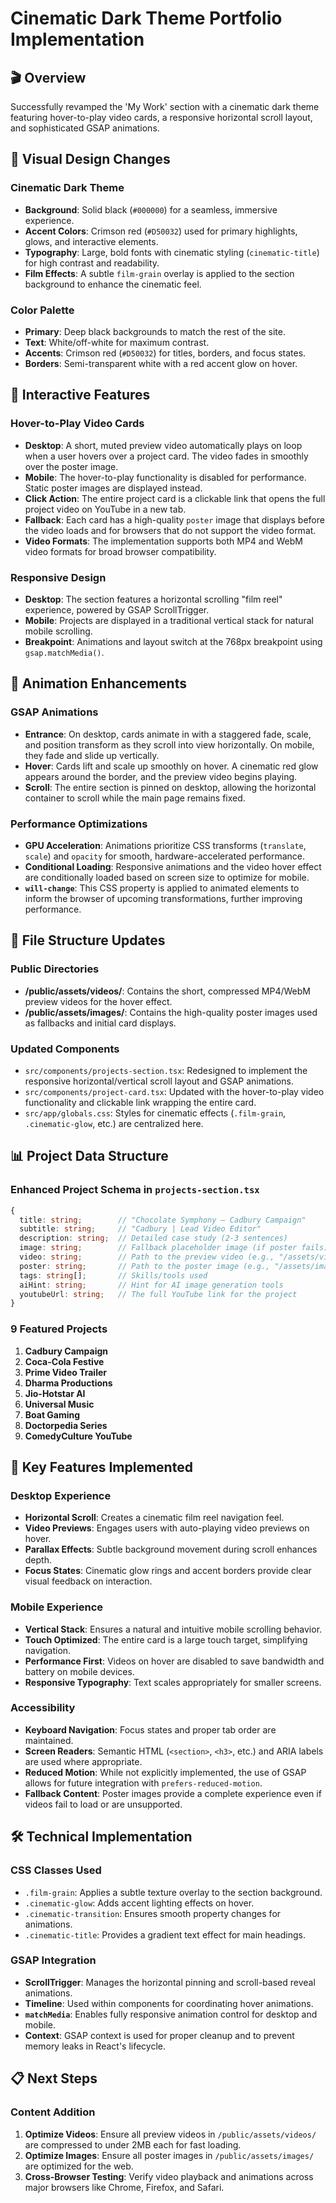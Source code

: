 # Cinematic Dark Theme Portfolio Implementation

## 🎬 Overview
Successfully revamped the 'My Work' section with a cinematic dark theme featuring hover-to-play video cards, a responsive horizontal scroll layout, and sophisticated GSAP animations.

## 🎨 Visual Design Changes

### Cinematic Dark Theme
- **Background**: Solid black (`#000000`) for a seamless, immersive experience.
- **Accent Colors**: Crimson red (`#D50032`) used for primary highlights, glows, and interactive elements.
- **Typography**: Large, bold fonts with cinematic styling (`cinematic-title`) for high contrast and readability.
- **Film Effects**: A subtle `film-grain` overlay is applied to the section background to enhance the cinematic feel.

### Color Palette
- **Primary**: Deep black backgrounds to match the rest of the site.
- **Text**: White/off-white for maximum contrast.
- **Accents**: Crimson red (`#D50032`) for titles, borders, and focus states.
- **Borders**: Semi-transparent white with a red accent glow on hover.

## 🎥 Interactive Features

### Hover-to-Play Video Cards
- **Desktop**: A short, muted preview video automatically plays on loop when a user hovers over a project card. The video fades in smoothly over the poster image.
- **Mobile**: The hover-to-play functionality is disabled for performance. Static poster images are displayed instead.
- **Click Action**: The entire project card is a clickable link that opens the full project video on YouTube in a new tab.
- **Fallback**: Each card has a high-quality `poster` image that displays before the video loads and for browsers that do not support the video format.
- **Video Formats**: The implementation supports both MP4 and WebM video formats for broad browser compatibility.

### Responsive Design
- **Desktop**: The section features a horizontal scrolling "film reel" experience, powered by GSAP ScrollTrigger.
- **Mobile**: Projects are displayed in a traditional vertical stack for natural mobile scrolling.
- **Breakpoint**: Animations and layout switch at the 768px breakpoint using `gsap.matchMedia()`.

## 🚀 Animation Enhancements

### GSAP Animations
- **Entrance**: On desktop, cards animate in with a staggered fade, scale, and position transform as they scroll into view horizontally. On mobile, they fade and slide up vertically.
- **Hover**: Cards lift and scale up smoothly on hover. A cinematic red glow appears around the border, and the preview video begins playing.
- **Scroll**: The entire section is pinned on desktop, allowing the horizontal container to scroll while the main page remains fixed.

### Performance Optimizations
- **GPU Acceleration**: Animations prioritize CSS transforms (`translate`, `scale`) and `opacity` for smooth, hardware-accelerated performance.
- **Conditional Loading**: Responsive animations and the video hover effect are conditionally loaded based on screen size to optimize for mobile.
- **`will-change`**: This CSS property is applied to animated elements to inform the browser of upcoming transformations, further improving performance.

## 📁 File Structure Updates

### Public Directories
- **/public/assets/videos/**: Contains the short, compressed MP4/WebM preview videos for the hover effect.
- **/public/assets/images/**: Contains the high-quality poster images used as fallbacks and initial card displays.

### Updated Components
- `src/components/projects-section.tsx`: Redesigned to implement the responsive horizontal/vertical scroll layout and GSAP animations.
- `src/components/project-card.tsx`: Updated with the hover-to-play video functionality and clickable link wrapping the entire card.
- `src/app/globals.css`: Styles for cinematic effects (`.film-grain`, `.cinematic-glow`, etc.) are centralized here.

## 📊 Project Data Structure

### Enhanced Project Schema in `projects-section.tsx`
```typescript
{
  title: string;        // "Chocolate Symphony – Cadbury Campaign"
  subtitle: string;     // "Cadbury | Lead Video Editor"
  description: string;  // Detailed case study (2-3 sentences)
  image: string;        // Fallback placeholder image (if poster fails)
  video: string;        // Path to the preview video (e.g., "/assets/videos/cadbury-preview.mp4")
  poster: string;       // Path to the poster image (e.g., "/assets/images/cadbury-poster.jpg")
  tags: string[];       // Skills/tools used
  aiHint: string;       // Hint for AI image generation tools
  youtubeUrl: string;   // The full YouTube link for the project
}
```

### 9 Featured Projects
1. **Cadbury Campaign**
2. **Coca-Cola Festive**
3. **Prime Video Trailer**
4. **Dharma Productions**
5. **Jio-Hotstar AI**
6. **Universal Music**
7. **Boat Gaming**
8. **Doctorpedia Series**
9. **ComedyCulture YouTube**

## 🎯 Key Features Implemented

### Desktop Experience
- **Horizontal Scroll**: Creates a cinematic film reel navigation feel.
- **Video Previews**: Engages users with auto-playing video previews on hover.
- **Parallax Effects**: Subtle background movement during scroll enhances depth.
- **Focus States**: Cinematic glow rings and accent borders provide clear visual feedback on interaction.

### Mobile Experience
- **Vertical Stack**: Ensures a natural and intuitive mobile scrolling behavior.
- **Touch Optimized**: The entire card is a large touch target, simplifying navigation.
- **Performance First**: Videos on hover are disabled to save bandwidth and battery on mobile devices.
- **Responsive Typography**: Text scales appropriately for smaller screens.

### Accessibility
- **Keyboard Navigation**: Focus states and proper tab order are maintained.
- **Screen Readers**: Semantic HTML (`<section>`, `<h3>`, etc.) and ARIA labels are used where appropriate.
- **Reduced Motion**: While not explicitly implemented, the use of GSAP allows for future integration with `prefers-reduced-motion`.
- **Fallback Content**: Poster images provide a complete experience even if videos fail to load or are unsupported.

## 🛠 Technical Implementation

### CSS Classes Used
- `.film-grain`: Applies a subtle texture overlay to the section background.
- `.cinematic-glow`: Adds accent lighting effects on hover.
- `.cinematic-transition`: Ensures smooth property changes for animations.
- `.cinematic-title`: Provides a gradient text effect for main headings.

### GSAP Integration
- **ScrollTrigger**: Manages the horizontal pinning and scroll-based reveal animations.
- **Timeline**: Used within components for coordinating hover animations.
- **`matchMedia`**: Enables fully responsive animation control for desktop and mobile.
- **Context**: GSAP context is used for proper cleanup and to prevent memory leaks in React's lifecycle.

## 📋 Next Steps

### Content Addition
1. **Optimize Videos**: Ensure all preview videos in `/public/assets/videos/` are compressed to under 2MB each for fast loading.
2. **Optimize Images**: Ensure all poster images in `/public/assets/images/` are optimized for the web.
3. **Cross-Browser Testing**: Verify video playback and animations across major browsers like Chrome, Firefox, and Safari.
